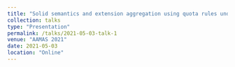 ```yaml
---
title: "Solid semantics and extension aggregation using quota rules under integrity constraints"
collection: talks
type: "Presentation"
permalink: /talks/2021-05-03-talk-1
venue: "AAMAS 2021"
date: 2021-05-03
location: "Online"
---
```


<!-- [More information here](http://example2.com) -->

<!-- This is a description of your talk, which is a markdown files that can be all markdown-ified like any other post. Yay markdown! -->
